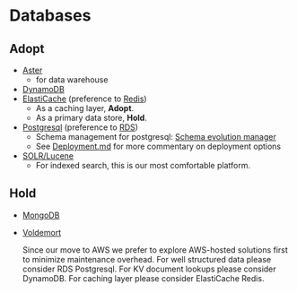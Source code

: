 # Databases

## Adopt

  - [Aster](http://www.asterdata.com)
    - for data warehouse
  - [DynamoDB](http://aws.amazon.com/dynamodb/)
  - [ElastiCache](http://aws.amazon.com/elasticache/) (preference to [Redis](http://redis.io/))
    - As a caching layer, **Adopt**.
    - As a primary data store, **Hold**.
  - [Postgresql](http://www.postgresql.org/) (preference to [RDS](https://aws.amazon.com/rds/))
    - Schema management for postgresql: [Schema evolution manager](https://github.com/gilt/schema-evolution-manager)
    - See [Deployment.md](Deployment.md) for more commentary on deployment options
  - [SOLR/Lucene](http://lucene.apache.org/solr/)
    - For indexed search, this is our most comfortable platform.

## Hold

  - [MongoDB](https://www.mongodb.org/)
  - [Voldemort](http://www.project-voldemort.com/voldemort/)

    Since our move to AWS we prefer to explore AWS-hosted solutions first to minimize maintenance overhead.
    For well structured data please consider RDS Postgresql.
    For KV document lookups please consider DynamoDB.
    For caching layer please consider ElastiCache Redis.
